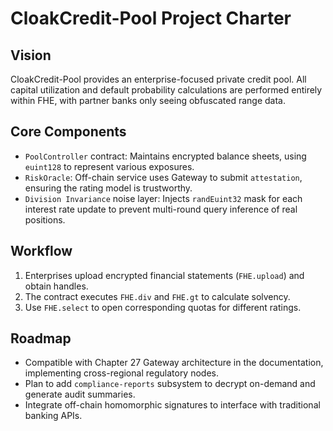 # CloakCredit-Pool Project Charter

## Vision
CloakCredit-Pool provides an enterprise-focused private credit pool. All capital utilization and default probability calculations are performed entirely within FHE, with partner banks only seeing obfuscated range data.

## Core Components
- `PoolController` contract: Maintains encrypted balance sheets, using `euint128` to represent various exposures.
- `RiskOracle`: Off-chain service uses Gateway to submit `attestation`, ensuring the rating model is trustworthy.
- `Division Invariance` noise layer: Injects `randEuint32` mask for each interest rate update to prevent multi-round query inference of real positions.

## Workflow
1. Enterprises upload encrypted financial statements (`FHE.upload`) and obtain handles.
2. The contract executes `FHE.div` and `FHE.gt` to calculate solvency.
3. Use `FHE.select` to open corresponding quotas for different ratings.

## Roadmap
- Compatible with Chapter 27 Gateway architecture in the documentation, implementing cross-regional regulatory nodes.
- Plan to add `compliance-reports` subsystem to decrypt on-demand and generate audit summaries.
- Integrate off-chain homomorphic signatures to interface with traditional banking APIs.
